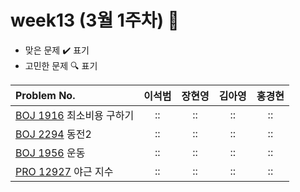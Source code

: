 
# week13 (3월 1주차) :pencil:

- 맞은 문제 :heavy_check_mark: 표기
- 고민한 문제 :mag: 표기


| Problem No.                                                                        |       이석범       | 장현영 |       김아영       | 홍경현 |
|:-----------------------------------------------------------------------------------| :----------------: | :----------------: | :----------------:|:----------------: |
| [BOJ 1916](https://www.acmicpc.net/problem/1916) 최소비용 구하기                          |::|::|::|::|
| [BOJ 2294](https://www.acmicpc.net/problem/2294) 동전2                               |::|::|::|::|
| [BOJ 1956](https://www.acmicpc.net/problem/1956) 운동                                |::|::|::|::|
| [PRO 12927](https://school.programmers.co.kr/learn/courses/30/lessons/12927) 야근 지수 |::|::|::|::|
